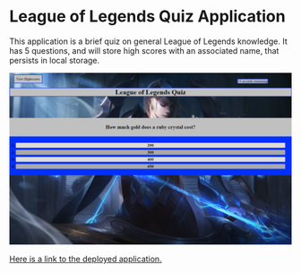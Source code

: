 # League of Legends Quiz Application

This application is a brief quiz on general League of Legends knowledge.  It has 5 questions, and will store high scores with an associated name, that persists in local storage.

![Here is a screenshot of the deployed application.](./assets/quizscreenshot.png)

[Here is a link to the deployed application.](https://alextheshire.github.io/quiz-application/)
